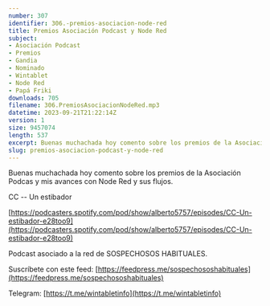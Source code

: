 ```yaml
---
number: 307
identifier: 306.-premios-asociacion-node-red
title: Premios Asociación Podcast y Node Red
subject:
- Asociación Podcast
- Premios
- Gandia
- Nominado
- Wintablet
- Node Red
- Papá Friki
downloads: 705
filename: 306.PremiosAsociacionNodeRed.mp3
datetime: 2023-09-21T21:22:14Z
version: 1
size: 9457074
length: 537
excerpt: Buenas muchachada hoy comento sobre los premios de la Asociación Podcast y mis avances con Node Red.
slug: premios-asociacion-podcast-y-node-red
---
```

Buenas muchachada hoy comento sobre los premios de la Asociación Podcas y mis avances con Node Red y sus flujos.

CC -- Un estibador

[https://podcasters.spotify.com/pod/show/alberto5757/episodes/CC-Un-estibador-e28too9](https://podcasters.spotify.com/pod/show/alberto5757/episodes/CC-Un-estibador-e28too9)

Podcast asociado a la red de SOSPECHOSOS HABITUALES.

Suscríbete con este feed: [https://feedpress.me/sospechososhabituales](https://feedpress.me/sospechososhabituales)

Telegram: [https://t.me/wintabletinfo](https://t.me/wintabletinfo)